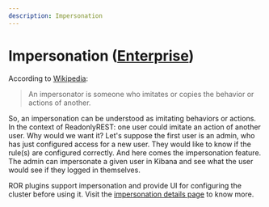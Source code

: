 ```yaml
---
description: Impersonation
---
```


# Impersonation ([Enterprise](https://readonlyrest.com/enterprise))

According to [Wikipedia](https://en.wikipedia.org/wiki/Impersonator):

> An impersonator is someone who imitates or copies the behavior or actions of another.

So, an impersonation can be understood as imitating behaviors or actions.
In the context of ReadonlyREST: one user could imitate an action 
of another user. Why would we want it? Let's suppose the first user is 
an admin, who has just configured access for a new user. They would like 
to know if the rule(s) are configured correctly. And here comes the impersonation feature. The admin can impersonate a given user in Kibana and see what the user would see if they logged in themselves. 

ROR plugins support impersonation and provide UI for configuring the cluster before using it. Visit the [impersonation details page](../details/impersonation.md) to know more.
